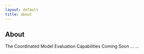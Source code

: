 ```yaml
---
layout: default
title: about
---
```


## About

The Coordinated Model Evaluation Capabilities 
Coming Soon ... ...

